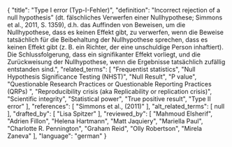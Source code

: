 {
    "title": "Type I error (Typ-I-Fehler)",
    "definition": "Incorrect rejection of a null hypothesis” (dt. fälschliches Verwerfen einer Nullhypothese; Simmons et al., 2011, S. 1359), d.h. das Auffinden von Beweisen, um die Nullhypothese, dass es keinen Effekt gibt, zu verwerfen, wenn die Beweise tatsächlich für die Beibehaltung der Nullhypothese sprechen, dass es keinen Effekt gibt (z. B. ein Richter, der eine unschuldige Person inhaftiert). Die Schlussfolgerung, dass ein signifikanter Effekt vorliegt, und die Zurückweisung der Nullhypothese, wenn die Ergebnisse tatsächlich zufällig entstanden sind.",
    "related_terms": [
        "Frequentist statistics",
        "Null Hypothesis Significance Testing (NHST)",
        "Null Result",
        "P value",
        "Questionable Research Practices or Questionable Reporting Practices (QRPs) ",
        "Reproducibility crisis (aka Replicability or replication crisis)",
        "Scientific integrity",
        "Statistical power",
        "True positive result",
        "Type II error"
    ],
    "references": [
        "Simmons et al., (2011)"
    ],
    "alt_related_terms": [
        null
    ],
    "drafted_by": [
        "Lisa Spitzer"
    ],
    "reviewed_by": [
        "Mahmoud Elsherif",
        "Adrien Fillon",
        "Helena Hartmann",
        "Matt Jaquiery",
        "Mariella Paul",
        "Charlotte R. Pennington",
        "Graham Reid",
        "Olly Robertson",
        "Mirela Zaneva"
    ],
    "language": "german"
}